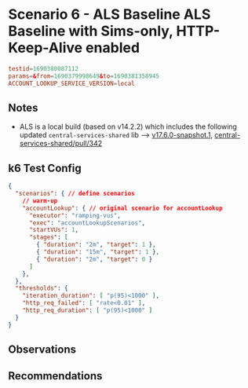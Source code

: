 # Scenario 6 - ALS Baseline ALS Baseline with Sims-only, HTTP-Keep-Alive enabled

```conf
testid=1690380087112
params=&from=1690379998649&to=1690381350945
ACCOUNT_LOOKUP_SERVICE_VERSION=local
```

## Notes

- ALS is a local build (based on v14.2.2) which includes the following updated `central-services-shared` lib --> [v17.6.0-snapshot.1](https://github.com/mojaloop/central-services-shared/releases/tag/v17.6.0-snapshot.1), [central-services-shared/pull/342](https://github.com/mojaloop/central-services-shared/pull/342)

## k6 Test Config

```json
{
  "scenarios": { // define scenarios
    // warm-up
    "accountLookup": { // original scenario for accountLookup
      "executor": "ramping-vus",
      "exec": "accountLookupScenarios",
      "startVUs": 1,
      "stages": [
        { "duration": "2m", "target": 1 },
        { "duration": "15m", "target": 1 },
        { "duration": "2m", "target": 0 }
      ]
    },
  },
  "thresholds": {
    "iteration_duration": [ "p(95)<1000" ],
    "http_req_failed": [ "rate<0.01" ],
    "http_req_duration": [ "p(95)<1000" ]
  }
}
```

## Observations

## Recommendations
